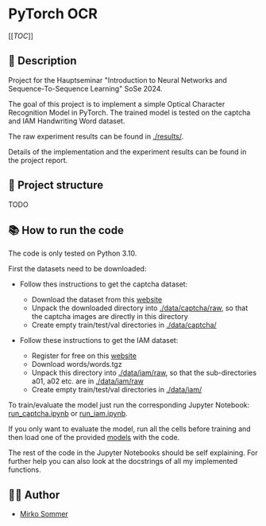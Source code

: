 # PyTorch OCR

[[_TOC_]]

## 🚀 Description

Project for the Hauptseminar "Introduction to Neural Networks and Sequence-To-Sequence Learning" SoSe 2024.

The goal of this project is to implement a simple Optical Character Recognition Model in PyTorch. 
The trained model is tested on the captcha and IAM Handwriting Word dataset.

The raw experiment results can be found in [./results/](./results/).

Details of the implementation and the experiment results can be found in the project report.


## 📁 Project structure

TODO     


## 📚 How to run the code

The code is only tested on Python 3.10.

First the datasets need to be downloaded:
* Follow thes instructions to get the captcha dataset:
    * Download the dataset from this [website](https://www.kaggle.com/datasets/fournierp/captcha-version-2-images/data)
    * Unpack the downloaded directory into [./data/captcha/raw](./data/captcha/raw/), so that the captcha images are directly in this directory
    * Create empty train/test/val directories in [./data/captcha/](./data/captcha/)

* Follow these instructions to get the IAM dataset:
    * Register for free on this [website](https://fki.tic.heia-fr.ch/databases/iam-handwriting-database)
    * Download words/words.tgz
    * Unpack this directory into [./data/iam/raw](./data/iam/raw/), so that the sub-directories a01, a02 etc. are in [./data/iam/raw](./data/iam/raw/)
    * Create empty train/test/val directories in [./data/iam/](./data/iam/)

To train/evaluate the model just run the corresponding Jupyter Notebook: [run_captcha.ipynb](./src/run_captcha.ipynb) or [run_iam.ipynb](./src/run_iam.ipynb).

If you only want to evaluate the model, run all the cells before training and then load one of the provided [models](./models/) with the code.

The rest of the code in the Jupyter Notebooks should be self explaining. For further help you can also look at the docstrings of all my implemented functions.

## 👩‍🚀 Author

* [Mirko Sommer](mailto:mirko.sommer@stud.uni-heidelberg.de)
